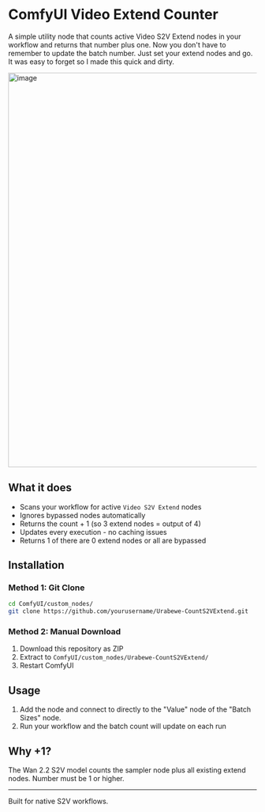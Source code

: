 # ComfyUI Video Extend Counter

A simple utility node that counts active Video S2V Extend nodes in your workflow and returns that number plus one. Now you don't have to remember to update the batch number. Just set your extend nodes and go. It was easy to forget so I made this quick and dirty.


<img width="971" height="799" alt="image" src="https://github.com/user-attachments/assets/f5faa256-7706-4cb8-a138-0906210f5710" />


## What it does

- Scans your workflow for active `Video S2V Extend` nodes
- Ignores bypassed nodes automatically  
- Returns the count + 1 (so 3 extend nodes = output of 4)
- Updates every execution - no caching issues
- Returns 1 of there are 0 extend nodes or all are bypassed

## Installation

### Method 1: Git Clone
```bash
cd ComfyUI/custom_nodes/
git clone https://github.com/yourusername/Urabewe-CountS2VExtend.git
```

### Method 2: Manual Download
1. Download this repository as ZIP
2. Extract to `ComfyUI/custom_nodes/Urabewe-CountS2VExtend/`
3. Restart ComfyUI

## Usage

1. Add the node and connect to directly to the "Value" node of the "Batch Sizes" node.
2. Run your workflow and the batch count will update on each run


## Why +1?

The Wan 2.2 S2V model counts the sampler node plus all existing extend nodes. Number must be 1 or higher.

---

Built for native S2V workflows.
